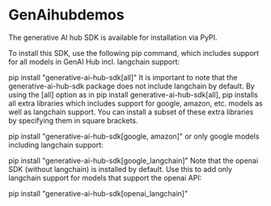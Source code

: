 # GenAihubdemos
The generative AI hub SDK is available for installation via PyPI.

To install this SDK, use the following pip command, which includes support for all models in GenAI Hub incl. langchain support:

pip install "generative-ai-hub-sdk[all]"
It is important to note that the generative-ai-hub-sdk package does not include langchain by default.
By using the [all] option as in pip install generative-ai-hub-sdk[all], pip installs all extra libraries which includes support for google, amazon, etc. models as well as langchain support. You can install a subset of these extra libraries by specifying them in square brackets.

pip install "generative-ai-hub-sdk[google, amazon]"
or only google models including langchain support:

pip install "generative-ai-hub-sdk[google_langchain]"
Note that the openai SDK (without langchain) is installed by default.
Use this to add only langchain support for models that support the openai API:

pip install "generative-ai-hub-sdk[openai_langchain]"
